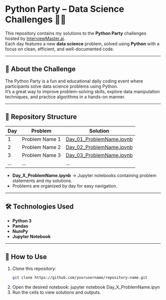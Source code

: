# Python Party – Data Science Challenges 🎉🐍

This repository contains my solutions to the **Python Party** challenges hosted by [InterviewMaster.ai](https://interviewmaster.ai).  
Each day features a new **data science** problem, solved using **Python** with a focus on clean, efficient, and well-documented code.

---

## 📌 About the Challenge
The Python Party is a fun and educational daily coding event where participants solve data science problems using Python.  
It’s a great way to improve problem-solving skills, explore data manipulation techniques, and practice algorithms in a hands-on manner.

---

## 📂 Repository Structure

| Day | Problem | Solution |
|-----|---------|----------|
| 1   | Problem Name 1 | [Day_01_ProblemName.ipynb](Day_01_ProblemName.ipynb) |
| 2   | Problem Name 2 | [Day_02_ProblemName.ipynb](Day_02_ProblemName.ipynb) |
| 3   | Problem Name 3 | [Day_03_ProblemName.ipynb](Day_03_ProblemName.ipynb) |
| ... | ... | ... |

- **Day_X_ProblemName.ipynb** → Jupyter notebooks containing problem statements and my solutions.
- Problems are organized by day for easy navigation.

---

## 🛠️ Technologies Used
- **Python 3**
- **Pandas**
- **NumPy**
- **Jupyter Notebook**

---

## 🚀 How to Use
1. Clone this repository:
   ```bash
   git clone https://github.com/yourusername/repository-name.git

2. Open the desired notebook:
    jupyter notebook Day_X_ProblemName.ipyn
3. Run the cells to view solutions and outputs.

